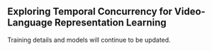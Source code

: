 ## Exploring Temporal Concurrency for Video-Language Representation Learning

Training details and models will continue to be updated.
